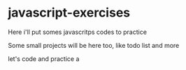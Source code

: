 # javascript-exercises

Here i'll put somes javascritps codes to practice

Some small projects will be here too, like todo list and more

let's code and practice a
